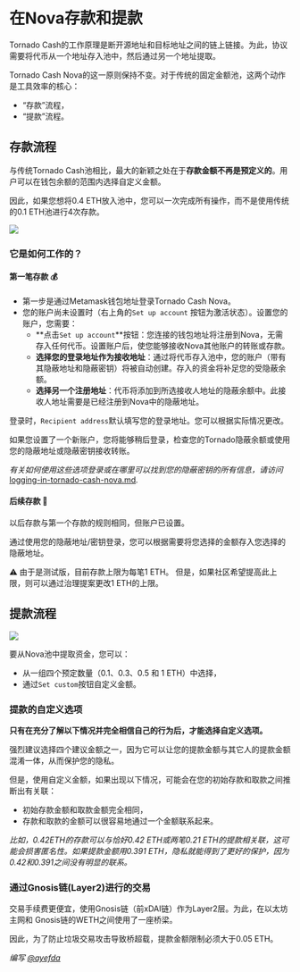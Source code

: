 # 在Nova存款和提款

Tornado Cash的工作原理是断开源地址和目标地址之间的链上链接。为此，协议需要将代币从一个地址存入池中，然后通过另一个地址提取。

Tornado Cash Nova的这一原则保持不变。对于传统的固定金额池，这两个动作是工具效率的核心：

* “存款”流程，
* “提款”流程。

## 存款流程 <a href="#funding-process" id="funding-process"></a>

与传统Tornado Cash池相比，最大的新颖之处在于**存款金额不再是预定义的**。用户可以在钱包余额的范围内选择自定义金额。

因此，如果您想将0.4 ETH放入池中，您可以一次完成所有操作，而不是使用传统的0.1 ETH池进行4次存款。

![](https://i.imgur.com/rqmzdgG.gif)

### 它是如何工作的？ <a href="#how-does-it-work" id="how-does-it-work"></a>

#### **第一笔存款 💰**

* 第一步是通过Metamask钱包地址登录Tornado Cash Nova。
* &#x20;您的账户尚未设置时（右上角的`Set up account` 按钮为激活状态）。设置您的账户，您需要：
  * \*\*点击`Set up account`\*\*按钮：您连接的钱包地址将注册到Nova，无需存入任何代币。设置账户后，使您能够接收Nova其他账户的转账或存款。
  * **选择您的登录地址作为接收地址**：通过将代币存入池中，您的账户（带有其隐蔽地址和隐蔽密钥）将被自动创建。存入的资金将补足您的受隐蔽余额。
  * **选择另一个注册地址**：代币将添加到所选接收人地址的隐蔽余额中。此接收人地址需要是已经注册到Nova中的隐蔽地址。

登录时，`Recipient address`默认填写您的登录地址。您可以根据实际情况更改。

如果您设置了一个新账户，您将能够稍后登录，检查您的Tornado隐蔽余额或使用您的隐蔽地址或隐蔽密钥接收转账。

_有关如何使用这些选项登录或在哪里可以找到您的隐蔽密钥的所有信息，请访问_[logging-in-tornado-cash-nova.md](logging-in-tornado-cash-nova.md "mention")_._

#### **后续存款 💸**

以后存款与第一个存款的规则相同，但账户已设置。

通过使用您的隐蔽地址/密钥登录，您可以根据需要将您选择的金额存入您选择的隐蔽地址。

⚠️ 由于是测试版，目前存款上限为每笔1 ETH。 但是，如果社区希望提高此上限，则可以通过治理提案更改1 ETH的上限。

## 提款流程 <a href="#withdrawing-process" id="withdrawing-process"></a>

![](https://i.imgur.com/qn9eJXS.gif)

要从Nova池中提取资金，您可以：

* 从一组四个预定数量（0.1、0.3、0.5 和 1 ETH）中选择，
* 通过`Set custom`按钮自定义金额。

### 提款的自定义选项 <a href="#custom-option-for-withdrawal" id="custom-option-for-withdrawal"></a>

**只有在充分了解以下情况并完全相信自己的行为后，才能选择自定义选项。**

强烈建议选择四个建议金额之一，因为它可以让您的提款金额与其它人的提款金额混淆一体，从而保护您的隐私。

但是，使用自定义金额，如果出现以下情况，可能会在您的初始存款和取款之间推断出有关联：

* 初始存款金额和取款金额完全相同，
* 存款和取款的金额可以很容易地通过一个金额联系起来。

_比如，0.42ETH的存款可以与恰好0.42 ETH或两笔0.21 ETH的提款相关联，这可能会损害匿名性。如果提款金额用0.391 ETH，隐私就能得到了更好的保护，因为0.42和0.391之间没有明显的联系。_

### 通过Gnosis链(Layer2)进行的交易 <a href="#transctions-through-gnosis-chain-l2" id="transctions-through-gnosis-chain-l2"></a>

交易手续费更便宜，使用Gnosis链（前xDAI链）作为Layer2层。为此，在以太坊主网和 Gnosis链的WETH之间使用了一座桥梁。

因此，为了防止垃圾交易攻击导致桥超载，提款金额限制必须大于0.05 ETH。

_编写_ [_@ayefda_](https://torn.community/u/ayefda)
